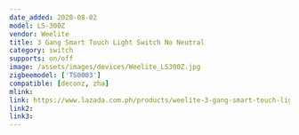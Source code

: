 ```yaml
---
date_added: 2020-08-02
model: LS-300Z
vendor: Weelite
title: 3 Gang Smart Touch Light Switch No Neutral
category: switch
supports: on/off
image: /assets/images/devices/Weelite_LS300Z.jpg
zigbeemodel: ['TS0003']
compatible: [deconz, zha]
mlink: 
link: https://www.lazada.com.ph/products/weelite-3-gang-smart-touch-light-switch-ac100-240v-works-with-amazon-alexa-google-home-and-siri-shortcut-smart-gateway-required-no-neutral-wire-required-i566108248-s1539360777.html
link2: 
link3: 
---
```

